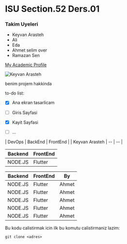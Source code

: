 

# ISU Section.52 Ders.01

### Takim Uyeleri

 - Keyvan Arasteh 	
 - Ali 	
 - Eda 	
 - Ahmet selim over 	
 - Ramazan Sen

[My Academic Profile](https://myo.istinye.edu.tr/tr/kadro/13783)

![Keyvan Arasteh](https://myisu.istinye.edu.tr/sites/default/files/pictures/2022-02/keyvan.abbasabad.jpg)

benim projem hakkinda

  

to-do list:

  

 - [x] Ana ekran tasarlicam
 - [ ] Giris Sayfasi
 - [x] Kayit Sayfasi
 - [ ] ...


| DevOps | BackEnd  | FrontEnd |
| Keyvan Arasteh | -- | -- |

| Backend | FrontEnd |
|--|--|
| NODE.JS | Flutter |


| Backend | FrontEnd | By |
|--|--|--|
| NODE.JS | Flutter | Ahmet |
| NODE.JS | Flutter | Ahmet |
| NODE.JS | Flutter | Ahmet |
| NODE.JS | Flutter | Ahmet |
| NODE.JS | Flutter | Ahmet |


Bu kodu calistirmak icin ilk bu komutu calistirmaniz lazim:

    git clone <adres>
